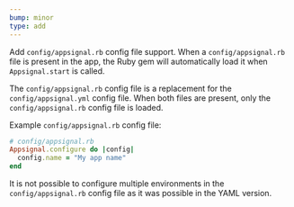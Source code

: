 ```yaml
---
bump: minor
type: add
---
```


Add `config/appsignal.rb` config file support. When a `config/appsignal.rb` file is present in the app, the Ruby gem will automatically load it when `Appsignal.start` is called.

The `config/appsignal.rb` config file is a replacement for the `config/appsignal.yml` config file. When both files are present, only the `config/appsignal.rb` config file is loaded.

Example `config/appsignal.rb` config file:

```ruby
# config/appsignal.rb
Appsignal.configure do |config|
  config.name = "My app name"
end
```

It is not possible to configure multiple environments in the `config/appsignal.rb` config file as it was possible in the YAML version.
